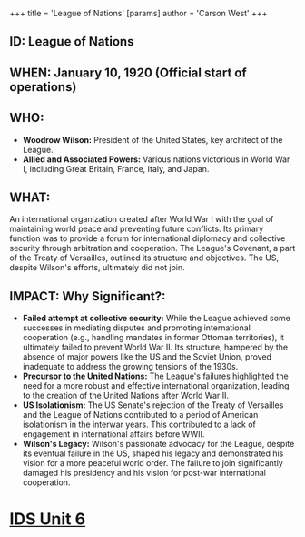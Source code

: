 +++
 title = 'League of Nations'
[params]
	author = 'Carson West'
+++
## ID: League of Nations

## WHEN: January 10, 1920 (Official start of operations)

## WHO:
* **Woodrow Wilson:**  President of the United States, key architect of the League.
* **Allied and Associated Powers:**  Various nations victorious in World War I, including Great Britain, France, Italy, and Japan.

## WHAT:
An international organization created after World War I with the goal of maintaining world peace and preventing future conflicts.  Its primary function was to provide a forum for international diplomacy and collective security through arbitration and cooperation.  The League's Covenant, a part of the Treaty of Versailles, outlined its structure and objectives.  The US, despite Wilson's efforts, ultimately did not join.

## IMPACT: Why Significant?:
* **Failed attempt at collective security:** While the League achieved some successes in mediating disputes and promoting international cooperation (e.g., handling mandates in former Ottoman territories), it ultimately failed to prevent World War II.  Its structure, hampered by the absence of major powers like the US and the Soviet Union, proved inadequate to address the growing tensions of the 1930s.
* **Precursor to the United Nations:** The League's failures highlighted the need for a more robust and effective international organization, leading to the creation of the United Nations after World War II.
* **US Isolationism:** The US Senate's rejection of the Treaty of Versailles and the League of Nations contributed to a period of American isolationism in the interwar years. This contributed to a lack of engagement in international affairs before WWII.
* **Wilson's Legacy:** Wilson's passionate advocacy for the League, despite its eventual failure in the US, shaped his legacy and demonstrated his vision for a more peaceful world order.  The failure to join significantly damaged his presidency and his vision for post-war international cooperation.


# [IDS Unit 6](./../ids-unit-6/)